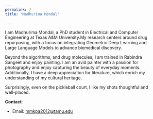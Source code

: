 ```yaml
---
permalink: /
title: "Madhurima Mondal"

---
```



I am Madhurima Mondal, a PhD student in Electrical and Computer Engineering at Texas A&M University.My research centers around drug repurposing, with a focus on integrating Geometric Deep Learning and Large Language Models to advance biomedical discovery.

Beyond the algorithms, and drug molecules, I am trained in Rabindra Sangeet and enjoy painting. I am an avid painter with a passion for photography and enjoy capturing the beauty of everyday moments. Additionally, I have a deep appreciation for literature, which enrich my understanding of my cultural heritage. 

Surprisingly, even on the pickleball court, I like my shots thoughtful and well-placed.

**Contact**:
- Email: [mmkpa2012@tamu.edu](mailto:mmkpa2012@gmail.com)